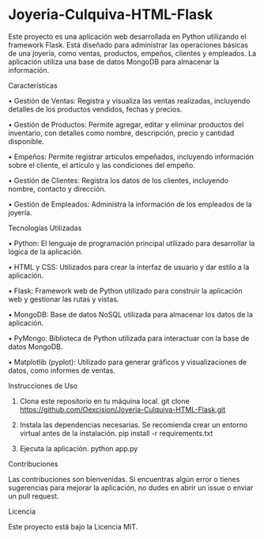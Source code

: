 # Joyeria-Culquiva-HTML-Flask

Este proyecto es una aplicación web desarrollada en Python utilizando el framework Flask. Está diseñado para administrar las operaciones básicas de una joyería, 
como ventas, productos, empeños, clientes y empleados. La aplicación utiliza una base de datos MongoDB para almacenar la información.

Características

 • Gestión de Ventas: Registra y visualiza las ventas realizadas, incluyendo detalles de los productos vendidos, fechas y precios.

 • Gestión de Productos: Permite agregar, editar y eliminar productos del inventario, con detalles como nombre, descripción, precio y cantidad disponible.

 • Empeños: Permite registrar artículos empeñados, incluyendo información sobre el cliente, el artículo y las condiciones del empeño.

 • Gestión de Clientes: Registra los datos de los clientes, incluyendo nombre, contacto y dirección.

 • Gestión de Empleados: Administra la información de los empleados de la joyería.

Tecnologías Utilizadas

 • Python: El lenguaje de programación principal utilizado para desarrollar la lógica de la aplicación.

 • HTML y CSS: Utilizados para crear la interfaz de usuario y dar estilo a la aplicación.

 • Flask: Framework web de Python utilizado para construir la aplicación web y gestionar las rutas y vistas.

 • MongoDB: Base de datos NoSQL utilizada para almacenar los datos de la aplicación.

 • PyMongo: Biblioteca de Python utilizada para interactuar con la base de datos MongoDB.

 • Matplotlib (pyplot): Utilizado para generar gráficos y visualizaciones de datos, como informes de ventas.

Instrucciones de Uso

1. Clona este repositorio en tu máquina local.
  git clone https://github.com/Oexcision/Joyeria-Culquiva-HTML-Flask.git

2. Instala las dependencias necesarias. Se recomienda crear un entorno virtual antes de la instalación.
   pip install -r requirements.txt

3. Ejecuta la aplicación.
   python app.py

Contribuciones

Las contribuciones son bienvenidas. Si encuentras algún error o tienes sugerencias para mejorar la aplicación, no dudes en abrir un issue o enviar un pull request.

Licencia

Este proyecto está bajo la Licencia MIT.
